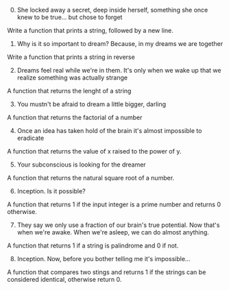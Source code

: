0. She locked away a secret, deep inside herself, something she once knew to be true... but chose to forget

Write a function that prints a string, followed by a new line.

1. Why is it so important to dream? Because, in my dreams we are together

Write a function that prints a string in reverse

2. Dreams feel real while we're in them. It's only when we wake up that we realize something was actually strange

A function that returns the lenght of a string

3. You mustn't be afraid to dream a little bigger, darling

A function that returns the factorial of a number

4. Once an idea has taken hold of the brain it's almost impossible to eradicate

A function that returns the value of x raised to the power of y.

5. Your subconscious is looking for the dreamer

A function that returns the natural square root of a number.

6. Inception. Is it possible?

A function that returns 1 if the input integer is a prime number and returns 0 otherwise.

7. They say we only use a fraction of our brain's true potential. Now that's when we're awake. When we're asleep, we can do almost anything.

A function that returns 1 if a string is palindrome and 0 if not.

8. Inception. Now, before you bother telling me it's impossible...

A function that compares two stings and returns 1 if the strings can be considered identical, otherwise return 0.


